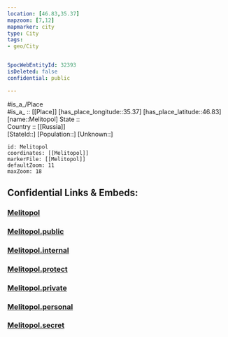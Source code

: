 ```yaml
---
location: [46.83,35.37] 
mapzoom: [7,12] 
mapmarker: city 
type: City
tags:
- geo/City


SpocWebEntityId: 32393
isDeleted: false
confidential: public

---
```

#is_a_/Place  
#is_a_ :: [[Place]] 
[has_place_longitude::35.37] 
[has_place_latitude::46.83] 
[name::Melitopol] 
State ::  
Country :: [[Russia]]  
[StateId::] 
[Population::] 
[Unknown::] 


```leaflet
id: Melitopol
coordinates: [[Melitopol]] 
markerFile: [[Melitopol]] 
defaultZoom: 11 
maxZoom: 18
```


## Confidential Links & Embeds: 

### [Melitopol](/_Standards/Earth/Continent/Europe/Europe~East/Ukraine/Regions~Ukraine/Zaporizhzhya/City/Melitopol.md) 

### [Melitopol.public](/_public/Earth/Continent/Europe/Europe~East/Ukraine/Regions~Ukraine/Zaporizhzhya/City/Melitopol.public.md) 

### [Melitopol.internal](/_internal/Earth/Continent/Europe/Europe~East/Ukraine/Regions~Ukraine/Zaporizhzhya/City/Melitopol.internal.md) 

### [Melitopol.protect](/_protect/Earth/Continent/Europe/Europe~East/Ukraine/Regions~Ukraine/Zaporizhzhya/City/Melitopol.protect.md) 

### [Melitopol.private](/_private/Earth/Continent/Europe/Europe~East/Ukraine/Regions~Ukraine/Zaporizhzhya/City/Melitopol.private.md) 

### [Melitopol.personal](/_personal/Earth/Continent/Europe/Europe~East/Ukraine/Regions~Ukraine/Zaporizhzhya/City/Melitopol.personal.md) 

### [Melitopol.secret](/_secret/Earth/Continent/Europe/Europe~East/Ukraine/Regions~Ukraine/Zaporizhzhya/City/Melitopol.secret.md)

